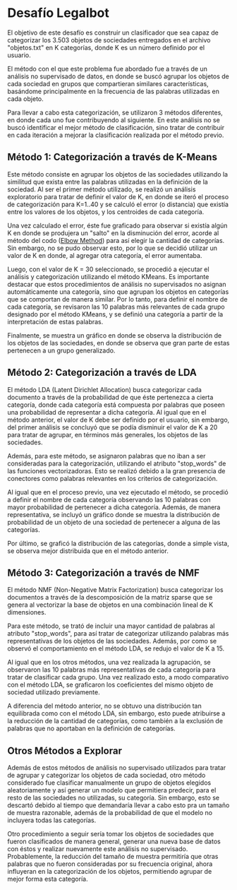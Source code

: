 # Desafío Legalbot
El objetivo de este desafío es construir un clasificador que sea capaz de categorizar los 3.503 objetos de sociedades entregados en el archivo "objetos.txt" en K categorías, donde K es un número definido por el usuario.

El método con el que este problema fue abordado fue a través de un análisis no supervisado de datos, en donde se buscó agrupar los objetos de cada sociedad en grupos que compartieran similares características, basándome principalmente en la frecuencia de las palabras utilizadas en cada objeto.

Para llevar a cabo esta categorización, se utilizaron 3 métodos diferentes, en donde cada uno fue contribuyendo al siguiente. En este análisis no se buscó identificar el mejor método de clasificación, sino tratar de contribuir en cada iteración a mejorar la clasificación realizada por el método previo.

## Método 1: Categorización a través de K-Means

Este método consiste en agrupar los objetos de las sociedades utilizando la similitud que exista entre las palabras utilizadas en la definición de la sociedad. Al ser el primer método utilizado, se realizó un análisis exploratorio para tratar de definir el valor de K, en donde se iteró el proceso de categorización para K=1..40 y se calculó el error (o distancia) que existía entre los valores de los objetos, y los centroides de cada categoría.

Una vez calculado el error, éste fue graficado para observar si existía algún K en donde se produjera un "salto" en la disminución del error, acorde al método del codo ([Elbow Method](https://en.wikipedia.org/wiki/Elbow_method_(clustering))) para así elegir la cantidad de categorías. Sin embargo, no se pudo observar esto, por lo que se decidió utilizar un valor de K en donde, al agregar otra categoría, el error aumentaba.

Luego, con el valor de K = 30 seleccionado, se procedió a ejecutar el análisis y categorización utilizando el método KMeans. Es importante destacar que estos procedimientos de análisis no supervisados no asignan automáticamente una categoría, sino que agrupan los objetos en categorías que se comportan de manera similar. Por lo tanto, para definir el nombre de cada categoría, se revisaron las 10 palabras más relevantes de cada grupo designado por el método KMeans, y se definió una categoría a partir de la interpretación de estas palabras.

Finalmente, se muestra un gráfico en donde se observa la distribución de los objetos de las sociedades, en donde se observa que gran parte de estas pertenecen a un grupo generalizado.

## Método 2: Categorización a través de LDA

El método LDA (Latent Dirichlet Allocation) busca categorizar cada documento a través de la probabilidad de que éste pertenezca a cierta categoría, donde cada categoría está compuesta por palabras que poseen una probabilidad de representar a dicha categoría. Al igual que en el método anterior, el valor de K debe ser definido por el usuario, sin embargo, del primer análisis se concluyó que se podía disminuir el valor de K a 20 para tratar de agrupar, en términos más generales, los objetos de las sociedades.

Además, para este método, se asignaron palabras que no iban a ser consideradas para la categorización, utilizando el atributo "stop_words" de las funciones vectorizadoras. Esto se realizó debido a la gran presencia de conectores como palabras relevantes en los criterios de categorización. 

Al igual que en el proceso previo, una vez ejecutado el método, se procedió a definir el nombre de cada categoría observando las 10 palabras con mayor probabilidad de pertenecer a dicha categoría. Además, de manera representativa, se incluyó un gráfico donde se muestra la distribución de probabilidad de un objeto de una sociedad de pertenecer a alguna de las categorías. 

Por último, se graficó la distribución de las categorías, donde a simple vista, se observa mejor distribuida que en el método anterior.

## Método 3: Categorización a través de NMF

El método NMF (Non-Negative Matrix Factorization) busca categorizar los documentos a través de la descomposición de la matriz sparse que se genera al vectorizar la base de objetos en una combinación lineal de K dimensiones. 

Para este método, se trató de incluir una mayor cantidad de palabras al atributo "stop_words", para así tratar de categorizar utilizando palabras más representativas de los objetos de las sociedades. Además, por como se observó el comportamiento en el método LDA, se redujo el valor de K a 15.

Al igual que en los otros métodos, una vez realizada la agrupación, se observaron las 10 palabras más representativas de cada categoría para tratar de clasificar cada grupo. Una vez realizado esto, a modo comparativo con el método LDA, se graficaron los coeficientes del mismo objeto de sociedad utilizado previamente.

A diferencia del método anterior, no se obtuvo una distribución tan equilibrada como con el método LDA, sin embargo, esto puede atribuirse a la reducción de la cantidad de categorías, como también a la exclusión de palabras que no aportaban en la definición de categorías.

## Otros Métodos a Explorar

Además de estos métodos de análisis no supervisado utilizados para tratar de agrupar y categorizar los objetos de cada sociedad, otro método considerado fue clasificar manualmente un grupo de objetos elegidos aleatoriamente y así generar un modelo que permitiera predecir, para el resto de las sociedades no utilizadas, su categoría. Sin embargo, esto se descartó debido al tiempo que demandaría llevar a cabo esto pra un tamaño de muestra razonable, además de la probabilidad de que el modelo no incluyera todas las categorías.

Otro procedimiento a seguir sería tomar los objetos de sociedades que fueron clasificados de manera general, generar una nueva base de
datos con éstos y realizar nuevamente este análisis no supervisado. Probablemente, la reducción del tamaño de muestra permitiría que otras palabras que no fueron consideradas por su frecuencia original, ahora influyeran en la categorización de los objetos, permitiendo agrupar de mejor forma esta categoría.
